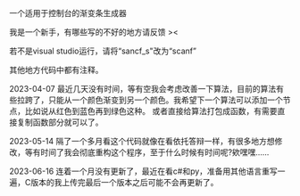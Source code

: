 一个适用于控制台的渐变条生成器


我是一个新手，有哪些写的不好的地方请反馈 ><

若不是visual studio运行，请将“sancf_s"改为“scanf”

其他地方代码中都有注释。


2023-04-07
最近几天没有时间，等有空我会考虑改善一下算法，目前的算法有些拉跨了，只能从一个颜色渐变到另一个颜色。我希望下一个算法可以添加一个节点，比如说从红色到蓝色再到绿色这种。
或者直接给算法打包成函数，有需要直接复制函数部分就可以了。


2023-05-14
隔了一个多月看这个代码就像在看依托答辩一样，有很多地方想修改，等有时间了我会彻底重构这个程序，至于什么时候有时间呢?欸嘿嘿......

2023-06-16
连着一个月没有更新了，最近在看c#和py，准备用其他语言重写一遍，C版本的我上传完最后一个版本之后可能不会再更新了。
